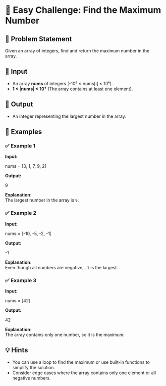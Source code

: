 
# 🔢 Easy Challenge: Find the Maximum Number  

## 📝 Problem Statement  
Given an array of integers, find and return the maximum number in the array.  

## 🔹 Input  
- An array **nums** of integers (-10⁶ ≤ nums[i] ≤ 10⁶).  
- **1 ≤ |nums| ≤ 10⁴** (The array contains at least one element).  

## 🔹 Output  
- An integer representing the largest number in the array.  

## 🧩 Examples  

### ✅ Example 1  
**Input:**

nums = [3, 1, 7, 9, 2]

**Output:**

9

**Explanation:**  
The largest number in the array is `9`.  

### ✅ Example 2  
**Input:**

nums = [-10, -5, -2, -1]

**Output:**

-1

**Explanation:**  
Even though all numbers are negative, `-1` is the largest.  

### ✅ Example 3  
**Input:**

nums = [42]

**Output:**

42

**Explanation:**  
The array contains only one number, so it is the maximum.  

## 💡 Hints  
- You can use a loop to find the maximum or use built-in functions to simplify the solution.  
- Consider edge cases where the array contains only one element or all negative numbers.
